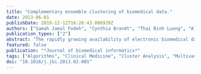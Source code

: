 ```yaml
---
title: "Complementary ensemble clustering of biomedical data."
date: 2013-06-01
publishDate: 2019-12-12T16:26:43.088939Z
authors: ["Samah Jamal Fodeh", "Cynthia Brandt", "Thai Binh Luong", "Ali Haddad", "Martin Schultz", "Terrence Murphy", "Michael Krauthammer"]
publication_types: ["2"]
abstract: "The rapidly growing availability of electronic biomedical data has increased the  need for innovative data mining methods. Clustering in particular has been an active area of research in many different application areas, with existing clustering algorithms mostly focusing on one modality or representation of the data. Complementary ensemble clustering (CEC) is a recently introduced framework in which Kmeans is applied to a weighted, linear combination of the coassociation matrices obtained from separate ensemble clustering of different data modalities. The strength of CEC is its extraction of information from multiple aspects of the data when forming the final clusters. This study assesses the utility of CEC in biomedical data, which often have multiple data modalities, e.g., text and images, by applying CEC to two distinct biomedical datasets (PubMed images and radiology reports) that each have two modalities. Referent to five different clustering approaches based on the Kmeans algorithm, CEC exhibited equal or better performance in the metrics of micro-averaged precision and Normalized Mutual Information across both datasets. The reference methods included clustering of single modalities as well as ensemble clustering of separate and merged data modalities. Our experimental results suggest that CEC is equivalent or more efficient than comparable Kmeans based clustering methods using either single or merged data modalities."
featured: false
publication: "*Journal of biomedical informatics*"
tags: ["Algorithms", "Clinical Medicine", "Cluster Analysis", "Multivariate Analysis", "Radiology"]
doi: "10.1016/j.jbi.2013.02.001"
---
```


